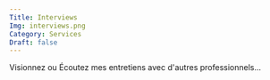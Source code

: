 ```yaml
---
Title: Interviews
Img: interviews.png
Category: Services
Draft: false
---
```


Visionnez ou Écoutez mes entretiens avec d'autres professionnels...
